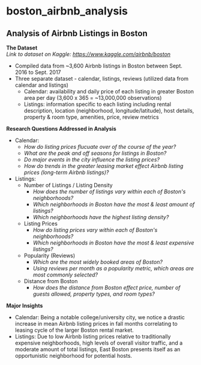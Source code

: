 # boston_airbnb_analysis
## Analysis of Airbnb Listings in Boston ##  
**The Dataset**  
_Link to dataset on Kaggle: https://www.kaggle.com/airbnb/boston_  
- Compiled data from ~3,600 Airbnb listings in Boston between Sept. 2016 to Sept. 2017  
- Three separate dataset - calendar, listings, reviews (utilized data from calendar and listings)  
	- Calendar: availability and daily price of each listing in greater Boston area per day (3,600 x 365 = ~13,000,000 observations)  
	- Listings: information specific to each listing including rental description, location (neighborhood, longitude/latitude), host details, property & room type, amenities, price, review metrics  

**Research Questions Addressed in Analysis**  
- Calendar:  
	- _How do listing prices flucuate over of the course of the year?_  
	- _What are the peak and off seasons for listings in Boston?_  
	- _Do major events in the city influence the listing prices?_  
	- _How do trends in the greater leasing market effect Airbnb listing prices (long-term Airbnb listings)?_  
- Listings:  
	- Number of Listings / Listing Density  
		- _How does the number of listings vary within each of Boston's neighborhoods?_  
		- _Which neighborhoods in Boston have the most & least amount of listings?_  
		- _Which neighborhoods have the highest listing density?_  
	- Listing Prices  
		- _How do listing prices vary within each of Boston's neighborhoods?_  
		- _Which neighborhoods in Boston have the most & least expensive listings?_  
	- Popularity (Reviews)  
		- _Which are the most widely booked areas of Boston?_  
		- _Using reviews per month as a popularity metric, which areas are most commonly selected?_  
	- Distance from Boston  
		- _How does the distance from Boston effect price, number of guests allowed, property types, and room types?_  

**Major Insights**  
- Calendar: Being a notable college/university city, we notice a drastic increase in mean Airbnb listing prices in fall months correlating to leasing cycle of the larger Boston rental market.  
- Listings: Due to low Airbnb listing prices relative to traditionally expensive neighborhoods, high levels of overall visitor traffic, and a moderate amount of total listings, East Boston presents itself as an opportunistic neighborhood for potential hosts.  
  
